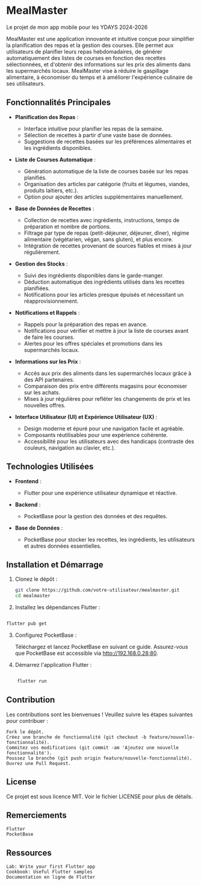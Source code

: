 # MealMaster

Le projet de mon app mobile pour les YDAYS 2024-2026

MealMaster est une application innovante et intuitive conçue pour simplifier la planification des repas et la gestion des courses. Elle permet aux utilisateurs de planifier leurs repas hebdomadaires, de générer automatiquement des listes de courses en fonction des recettes sélectionnées, et d'obtenir des informations sur les prix des aliments dans les supermarchés locaux. MealMaster vise à réduire le gaspillage alimentaire, à économiser du temps et à améliorer l'expérience culinaire de ses utilisateurs.

## Fonctionnalités Principales

- **Planification des Repas** :
    - Interface intuitive pour planifier les repas de la semaine.
    - Sélection de recettes à partir d'une vaste base de données.
    - Suggestions de recettes basées sur les préférences alimentaires et les ingrédients disponibles.

- **Liste de Courses Automatique** :
    - Génération automatique de la liste de courses basée sur les repas planifiés.
    - Organisation des articles par catégorie (fruits et légumes, viandes, produits laitiers, etc.).
    - Option pour ajouter des articles supplémentaires manuellement.

- **Base de Données de Recettes** :
    - Collection de recettes avec ingrédients, instructions, temps de préparation et nombre de portions.
    - Filtrage par type de repas (petit-déjeuner, déjeuner, dîner), régime alimentaire (végétarien, végan, sans gluten), et plus encore.
    - Intégration de recettes provenant de sources fiables et mises à jour régulièrement.

- **Gestion des Stocks** :
    - Suivi des ingrédients disponibles dans le garde-manger.
    - Déduction automatique des ingrédients utilisés dans les recettes planifiées.
    - Notifications pour les articles presque épuisés et nécessitant un réapprovisionnement.

- **Notifications et Rappels** :
    - Rappels pour la préparation des repas en avance.
    - Notifications pour vérifier et mettre à jour la liste de courses avant de faire les courses.
    - Alertes pour les offres spéciales et promotions dans les supermarchés locaux.

- **Informations sur les Prix** :
    - Accès aux prix des aliments dans les supermarchés locaux grâce à des API partenaires.
    - Comparaison des prix entre différents magasins pour économiser sur les achats.
    - Mises à jour régulières pour refléter les changements de prix et les nouvelles offres.

- **Interface Utilisateur (UI) et Expérience Utilisateur (UX)** :
    - Design moderne et épuré pour une navigation facile et agréable.
    - Composants réutilisables pour une expérience cohérente.
    - Accessibilité pour les utilisateurs avec des handicaps (contraste des couleurs, navigation au clavier, etc.).

## Technologies Utilisées

- **Frontend** :
    - Flutter pour une expérience utilisateur dynamique et réactive.

- **Backend** :
    - PocketBase pour la gestion des données et des requêtes.

- **Base de Données** :
    - PocketBase pour stocker les recettes, les ingrédients, les utilisateurs et autres données essentielles.

## Installation et Démarrage

1. Clonez le dépôt :
   ```bash
   git clone https://github.com/votre-utilisateur/mealmaster.git
   cd mealmaster
    ```

2. Installez les dépendances Flutter :

```bash

flutter pub get

```
3. Configurez PocketBase :

    Téléchargez et lancez PocketBase en suivant ce guide.
    Assurez-vous que PocketBase est accessible via http://192.168.0.28:80.

4. Démarrez l'application Flutter :

```bash

    flutter run

```
## Contribution

Les contributions sont les bienvenues ! Veuillez suivre les étapes suivantes pour contribuer :

    Fork le dépôt.
    Créez une branche de fonctionnalité (git checkout -b feature/nouvelle-fonctionnalité).
    Commitez vos modifications (git commit -am 'Ajoutez une nouvelle fonctionnalité').
    Poussez la branche (git push origin feature/nouvelle-fonctionnalité).
    Ouvrez une Pull Request.

## License

Ce projet est sous licence MIT. Voir le fichier LICENSE pour plus de détails.

## Remerciements

    Flutter
    PocketBase

## Ressources

    Lab: Write your first Flutter app
    Cookbook: Useful Flutter samples
    Documentation en ligne de Flutter